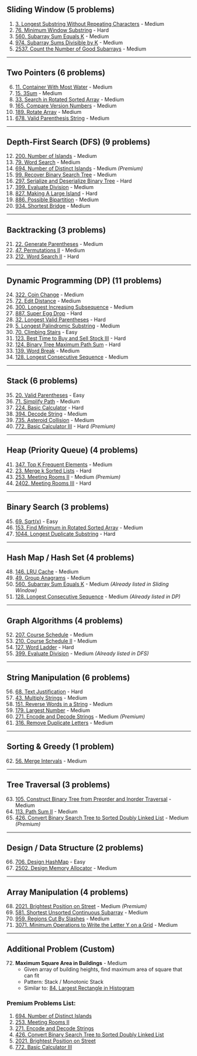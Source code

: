 ## Sliding Window (5 problems)

1. [3. Longest Substring Without Repeating Characters](https://leetcode.com/problems/longest-substring-without-repeating-characters/) - Medium
2. [76. Minimum Window Substring](https://leetcode.com/problems/minimum-window-substring/) - Hard
3. [560. Subarray Sum Equals K](https://leetcode.com/problems/subarray-sum-equals-k/) - Medium
4. [974. Subarray Sums Divisible by K](https://leetcode.com/problems/subarray-sums-divisible-by-k/) - Medium
5. [2537. Count the Number of Good Subarrays](https://leetcode.com/problems/count-the-number-of-good-subarrays/) - Medium

---

## Two Pointers (6 problems)

6. [11. Container With Most Water](https://leetcode.com/problems/container-with-most-water/) - Medium
7. [15. 3Sum](https://leetcode.com/problems/3sum/) - Medium
8. [33. Search in Rotated Sorted Array](https://leetcode.com/problems/search-in-rotated-sorted-array/) - Medium
9. [165. Compare Version Numbers](https://leetcode.com/problems/compare-version-numbers/) - Medium
10. [189. Rotate Array](https://leetcode.com/problems/rotate-array/) - Medium
11. [678. Valid Parenthesis String](https://leetcode.com/problems/valid-parenthesis-string/) - Medium

---

## Depth-First Search (DFS) (9 problems)

12. [200. Number of Islands](https://leetcode.com/problems/number-of-islands/) - Medium
13. [79. Word Search](https://leetcode.com/problems/word-search/) - Medium
14. [694. Number of Distinct Islands](https://leetcode.com/problems/number-of-distinct-islands/) - Medium *(Premium)*
15. [99. Recover Binary Search Tree](https://leetcode.com/problems/recover-binary-search-tree/) - Medium
16. [297. Serialize and Deserialize Binary Tree](https://leetcode.com/problems/serialize-and-deserialize-binary-tree/) - Hard
17. [399. Evaluate Division](https://leetcode.com/problems/evaluate-division/) - Medium
18. [827. Making A Large Island](https://leetcode.com/problems/making-a-large-island/) - Hard
19. [886. Possible Bipartition](https://leetcode.com/problems/possible-bipartition/) - Medium
20. [934. Shortest Bridge](https://leetcode.com/problems/shortest-bridge/) - Medium

---

## Backtracking (3 problems)

21. [22. Generate Parentheses](https://leetcode.com/problems/generate-parentheses/) - Medium
22. [47. Permutations II](https://leetcode.com/problems/permutations-ii/) - Medium
23. [212. Word Search II](https://leetcode.com/problems/word-search-ii/) - Hard

---

## Dynamic Programming (DP) (11 problems)

24. [322. Coin Change](https://leetcode.com/problems/coin-change/) - Medium
25. [72. Edit Distance](https://leetcode.com/problems/edit-distance/) - Medium
26. [300. Longest Increasing Subsequence](https://leetcode.com/problems/longest-increasing-subsequence/) - Medium
27. [887. Super Egg Drop](https://leetcode.com/problems/super-egg-drop/) - Hard
28. [32. Longest Valid Parentheses](https://leetcode.com/problems/longest-valid-parentheses/) - Hard
29. [5. Longest Palindromic Substring](https://leetcode.com/problems/longest-palindromic-substring/) - Medium
30. [70. Climbing Stairs](https://leetcode.com/problems/climbing-stairs/) - Easy
31. [123. Best Time to Buy and Sell Stock III](https://leetcode.com/problems/best-time-to-buy-and-sell-stock-iii/) - Hard
32. [124. Binary Tree Maximum Path Sum](https://leetcode.com/problems/binary-tree-maximum-path-sum/) - Hard
33. [139. Word Break](https://leetcode.com/problems/word-break/) - Medium
34. [128. Longest Consecutive Sequence](https://leetcode.com/problems/longest-consecutive-sequence/) - Medium

---

## Stack (6 problems)

35. [20. Valid Parentheses](https://leetcode.com/problems/valid-parentheses/) - Easy
36. [71. Simplify Path](https://leetcode.com/problems/simplify-path/) - Medium
37. [224. Basic Calculator](https://leetcode.com/problems/basic-calculator/) - Hard
38. [394. Decode String](https://leetcode.com/problems/decode-string/) - Medium
39. [735. Asteroid Collision](https://leetcode.com/problems/asteroid-collision/) - Medium
40. [772. Basic Calculator III](https://leetcode.com/problems/basic-calculator-iii/) - Hard *(Premium)*

---

## Heap (Priority Queue) (4 problems)

41. [347. Top K Frequent Elements](https://leetcode.com/problems/top-k-frequent-elements/) - Medium
42. [23. Merge k Sorted Lists](https://leetcode.com/problems/merge-k-sorted-lists/) - Hard
43. [253. Meeting Rooms II](https://leetcode.com/problems/meeting-rooms-ii/) - Medium *(Premium)*
44. [2402. Meeting Rooms III](https://leetcode.com/problems/meeting-rooms-iii/) - Hard

---

## Binary Search (3 problems)

45. [69. Sqrt(x)](https://leetcode.com/problems/sqrtx/) - Easy
46. [153. Find Minimum in Rotated Sorted Array](https://leetcode.com/problems/find-minimum-in-rotated-sorted-array/) - Medium
47. [1044. Longest Duplicate Substring](https://leetcode.com/problems/longest-duplicate-substring/) - Hard

---

## Hash Map / Hash Set (4 problems)

48. [146. LRU Cache](https://leetcode.com/problems/lru-cache/) - Medium
49. [49. Group Anagrams](https://leetcode.com/problems/group-anagrams/) - Medium
50. [560. Subarray Sum Equals K](https://leetcode.com/problems/subarray-sum-equals-k/) - Medium *(Already listed in Sliding Window)*
51. [128. Longest Consecutive Sequence](https://leetcode.com/problems/longest-consecutive-sequence/) - Medium *(Already listed in DP)*

---

## Graph Algorithms (4 problems)

52. [207. Course Schedule](https://leetcode.com/problems/course-schedule/) - Medium
53. [210. Course Schedule II](https://leetcode.com/problems/course-schedule-ii/) - Medium
54. [127. Word Ladder](https://leetcode.com/problems/word-ladder/) - Hard
55. [399. Evaluate Division](https://leetcode.com/problems/evaluate-division/) - Medium *(Already listed in DFS)*

---

## String Manipulation (6 problems)

56. [68. Text Justification](https://leetcode.com/problems/text-justification/) - Hard
57. [43. Multiply Strings](https://leetcode.com/problems/multiply-strings/) - Medium
58. [151. Reverse Words in a String](https://leetcode.com/problems/reverse-words-in-a-string/) - Medium
59. [179. Largest Number](https://leetcode.com/problems/largest-number/) - Medium
60. [271. Encode and Decode Strings](https://leetcode.com/problems/encode-and-decode-strings/) - Medium *(Premium)*
61. [316. Remove Duplicate Letters](https://leetcode.com/problems/remove-duplicate-letters/) - Medium

---

## Sorting & Greedy (1 problem)

62. [56. Merge Intervals](https://leetcode.com/problems/merge-intervals/) - Medium

---

## Tree Traversal (3 problems)

63. [105. Construct Binary Tree from Preorder and Inorder Traversal](https://leetcode.com/problems/construct-binary-tree-from-preorder-and-inorder-traversal/) - Medium
64. [113. Path Sum II](https://leetcode.com/problems/path-sum-ii/) - Medium
65. [426. Convert Binary Search Tree to Sorted Doubly Linked List](https://leetcode.com/problems/convert-binary-search-tree-to-sorted-doubly-linked-list/) - Medium *(Premium)*

---

## Design / Data Structure (2 problems)

66. [706. Design HashMap](https://leetcode.com/problems/design-hashmap/) - Easy
67. [2502. Design Memory Allocator](https://leetcode.com/problems/design-memory-allocator/) - Medium

---

## Array Manipulation (4 problems)

68. [2021. Brightest Position on Street](https://leetcode.com/problems/brightest-position-on-street/) - Medium *(Premium)*
69. [581. Shortest Unsorted Continuous Subarray](https://leetcode.com/problems/shortest-unsorted-continuous-subarray/) - Medium
70. [959. Regions Cut By Slashes](https://leetcode.com/problems/regions-cut-by-slashes/) - Medium
71. [3071. Minimum Operations to Write the Letter Y on a Grid](https://leetcode.com/problems/minimum-operations-to-write-the-letter-y-on-a-grid/) - Medium

---

## Additional Problem (Custom)

72. **Maximum Square Area in Buildings** - Medium
    - Given array of building heights, find maximum area of square that can fit
    - Pattern: Stack / Monotonic Stack
    - Similar to: [84. Largest Rectangle in Histogram](https://leetcode.com/problems/largest-rectangle-in-histogram/)

### Premium Problems List:
1. [694. Number of Distinct Islands](https://leetcode.com/problems/number-of-distinct-islands/)
2. [253. Meeting Rooms II](https://leetcode.com/problems/meeting-rooms-ii/)
3. [271. Encode and Decode Strings](https://leetcode.com/problems/encode-and-decode-strings/)
4. [426. Convert Binary Search Tree to Sorted Doubly Linked List](https://leetcode.com/problems/convert-binary-search-tree-to-sorted-doubly-linked-list/)
5. [2021. Brightest Position on Street](https://leetcode.com/problems/brightest-position-on-street/)
6. [772. Basic Calculator III](https://leetcode.com/problems/basic-calculator-iii/)
